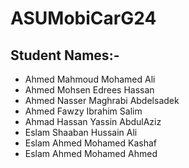 # ASUMobiCarG24



## Student Names:-

- Ahmed Mahmoud Mohamed Ali
- Ahmed Mohsen Edrees Hassan
- Ahmed Nasser Maghrabi Abdelsadek
- Ahmed Fawzy Ibrahim Salim
- Ahmad Hassan Yassin AbdulAziz
- Eslam Shaaban Hussain Ali
- Eslam Ahmed Mohamed Kashaf
- Eslam Ahmed Mohamed Ahmed
